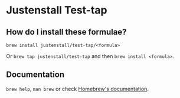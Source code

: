 # Justenstall Test-tap

## How do I install these formulae?

`brew install justenstall/test-tap/<formula>`

Or `brew tap justenstall/test-tap` and then `brew install <formula>`.

## Documentation

`brew help`, `man brew` or check [Homebrew's documentation](https://docs.brew.sh).
